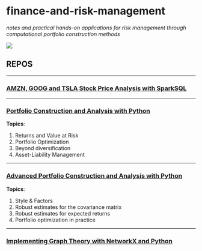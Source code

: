 # finance-and-risk-management

_notes and practical hands-on applications for risk management through computational portfolio construction methods_

![](https://i.imgur.com/k5pWGJD.jpg)

## REPOS
____________

### [AMZN, GOOG and TSLA Stock Price Analysis with SparkSQL](./stock-price-analysis-with-spark)
____________

### [Portfolio Construction and Analysis with Python](./portfolio-construction-and-analysis-with-python)

**Topics**:
  1. Returns and Value at Risk
  2. Portfolio Optimization
  3. Beyond diversification
  4. Asset-Liability Management
  
____________

### [Advanced Portfolio Construction and Analysis with Python](./advanced-portfolio-construction-and-analysis-with-python)

**Topics**:
  1. Style & Factors
  2. Robust estimates for the covariance matrix 
  3. Robust estimates for expected returns 
  4. Portfolio optimization in practice
  
____________

### [Implementing Graph Theory with NetworkX and Python](./implementing-graph-theory-with-NetworkX-and-Python)
